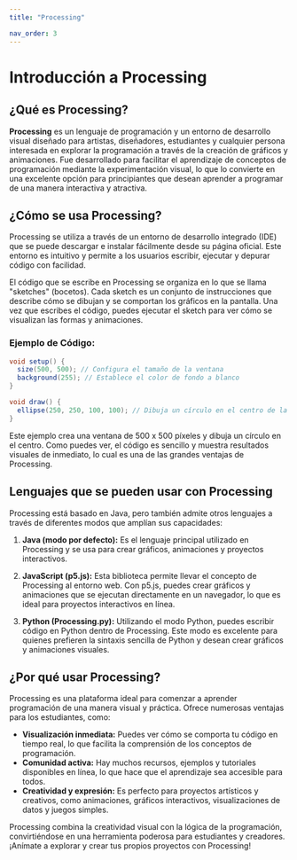 ```yaml
---
title: "Processing"

nav_order: 3
---
```




# Introducción a Processing

## ¿Qué es Processing?
**Processing** es un lenguaje de programación y un entorno de desarrollo visual diseñado para artistas, diseñadores, estudiantes y cualquier persona interesada en explorar la programación a través de la creación de gráficos y animaciones. Fue desarrollado para facilitar el aprendizaje de conceptos de programación mediante la experimentación visual, lo que lo convierte en una excelente opción para principiantes que desean aprender a programar de una manera interactiva y atractiva.

## ¿Cómo se usa Processing?
Processing se utiliza a través de un entorno de desarrollo integrado (IDE) que se puede descargar e instalar fácilmente desde su página oficial. Este entorno es intuitivo y permite a los usuarios escribir, ejecutar y depurar código con facilidad.

El código que se escribe en Processing se organiza en lo que se llama "sketches" (bocetos). Cada sketch es un conjunto de instrucciones que describe cómo se dibujan y se comportan los gráficos en la pantalla. Una vez que escribes el código, puedes ejecutar el sketch para ver cómo se visualizan las formas y animaciones.

### Ejemplo de Código:
```java
void setup() {
  size(500, 500); // Configura el tamaño de la ventana
  background(255); // Establece el color de fondo a blanco
}

void draw() {
  ellipse(250, 250, 100, 100); // Dibuja un círculo en el centro de la ventana
}
```
Este ejemplo crea una ventana de 500 x 500 píxeles y dibuja un círculo en el centro. Como puedes ver, el código es sencillo y muestra resultados visuales de inmediato, lo cual es una de las grandes ventajas de Processing.

## Lenguajes que se pueden usar con Processing
Processing está basado en Java, pero también admite otros lenguajes a través de diferentes modos que amplían sus capacidades:

1. **Java (modo por defecto):** Es el lenguaje principal utilizado en Processing y se usa para crear gráficos, animaciones y proyectos interactivos.

2. **JavaScript (p5.js):** Esta biblioteca permite llevar el concepto de Processing al entorno web. Con p5.js, puedes crear gráficos y animaciones que se ejecutan directamente en un navegador, lo que es ideal para proyectos interactivos en línea.

3. **Python (Processing.py):** Utilizando el modo Python, puedes escribir código en Python dentro de Processing. Este modo es excelente para quienes prefieren la sintaxis sencilla de Python y desean crear gráficos y animaciones visuales.

## ¿Por qué usar Processing?
Processing es una plataforma ideal para comenzar a aprender programación de una manera visual y práctica. Ofrece numerosas ventajas para los estudiantes, como:

- **Visualización inmediata:** Puedes ver cómo se comporta tu código en tiempo real, lo que facilita la comprensión de los conceptos de programación.
- **Comunidad activa:** Hay muchos recursos, ejemplos y tutoriales disponibles en línea, lo que hace que el aprendizaje sea accesible para todos.
- **Creatividad y expresión:** Es perfecto para proyectos artísticos y creativos, como animaciones, gráficos interactivos, visualizaciones de datos y juegos simples.

Processing combina la creatividad visual con la lógica de la programación, convirtiéndose en una herramienta poderosa para estudiantes y creadores. ¡Anímate a explorar y crear tus propios proyectos con Processing!
